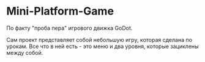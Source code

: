 # Mini-Platform-Game

По факту "проба пера" игрового движка GoDot.

Сам проект представляет собой небольшую игру, которая сделана по урокам. Все что в ней есть - это меню и два уровня, которые зациклены между собой.
